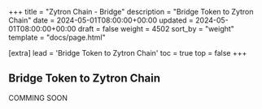 +++
title = "Zytron Chain - Bridge"
description = "Bridge Token to Zytron Chain"
date = 2024-05-01T08:00:00+00:00
updated = 2024-05-01T08:00:00+00:00
draft = false
weight = 4502
sort_by = "weight"
template = "docs/page.html"

[extra]
lead = 'Bridge Token to Zytron Chain'
toc = true
top = false
+++

## Bridge Token to Zytron Chain
COMMING SOON
